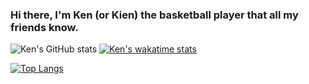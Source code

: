 ### Hi there, I'm Ken (or Kien) the basketball player that all my friends know.


![Ken's GitHub stats](https://github-readme-stats.vercel.app/api?username=kennguyen0303&show_icons=true&theme=calm)
[![Ken's wakatime stats](https://github-readme-stats.vercel.app/api/wakatime?username=kennguyen0303&v=2)](https://github.com/anuraghazra/github-readme-stats)

[![Top Langs](https://github-readme-stats.vercel.app/api/top-langs/?username=kennguyen0303)](https://github.com/anuraghazra/github-readme-stats)



